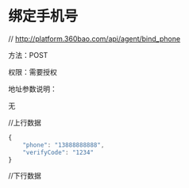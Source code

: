 # 绑定手机号

// http://platform.360bao.com/api/agent/bind_phone

方法：POST

权限：需要授权

地址参数说明：

无

//上行数据
```javascript
{
    "phone": "13888888888",
    "verifyCode": "1234"
}
```

//下行数据
```javascript
```

